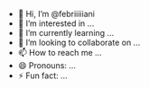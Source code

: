 - 👋 Hi, I’m @febriiiiiani
- 👀 I’m interested in ...
- 🌱 I’m currently learning ...
- 💞️ I’m looking to collaborate on ...
- 📫 How to reach me ...
- 😄 Pronouns: ...
- ⚡ Fun fact: ...

<!---
febriiiiiani/febriiiiiani is a ✨ special ✨ repository because its `README.md` (this file) appears on your GitHub profile.
You can click the Preview link to take a look at your changes.
--->
